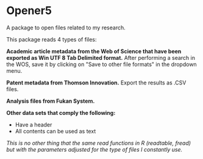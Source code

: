 # Opener5
A package to open files related to my research.

This package reads 4 types of files:

**Academic article metadata from the Web of Science that have been exported as Win UTF 8 Tab Delimited format.**
  After performing a search in the WOS, save it by clicking on "Save to other file formats" in the dropdown menu.
  
**Patent metadata from Thomson Innovation.**
  Export the results as .CSV files.
  
**Analysis files from Fukan System.**

**Other data sets that comply the following:**
* Have a header
* All contents can be used as text




*This is no other thing that the same read functions in R (readtable, fread) but with the parameters adjusted for the type of files I constantly use.*
